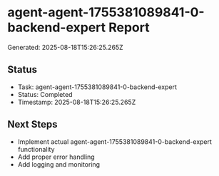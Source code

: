 # agent-agent-1755381089841-0-backend-expert Report

Generated: 2025-08-18T15:26:25.265Z

## Status
- Task: agent-agent-1755381089841-0-backend-expert
- Status: Completed
- Timestamp: 2025-08-18T15:26:25.265Z

## Next Steps
- Implement actual agent-agent-1755381089841-0-backend-expert functionality
- Add proper error handling
- Add logging and monitoring
